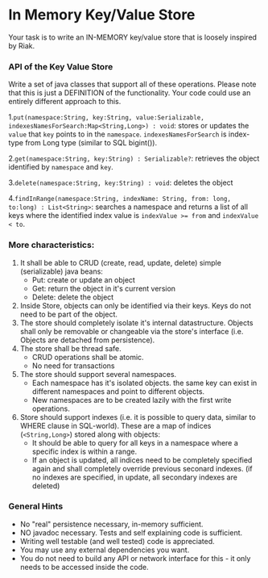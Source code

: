 # In Memory Key/Value Store
Your task is to write an IN-MEMORY key/value store that is loosely inspired by Riak.

### API of the Key Value Store
Write a set of java classes that support all of these operations. Please note that this is just a DEFINITION of the functionality. Your code could use an entirely different approach to this.

1.`put(namespace:String, key:String, value:Serializable, indexesNamesForSearch:Map<String,Long>) : void`: stores or updates the `value` that `key` points to in the `namespace`. `indexesNamesForSearch` is index-type from Long type (similar to SQL bigint()).

2.`get(namespace:String, key:String) : Serializable?`: retrieves the object identified by `namespace` and `key`.

3.`delete(namespace:String, key:String) : void`: deletes the object

4.`findInRange(namespace:String, indexName: String, from: long, to:long) : List<String>`: searches a namespace and returns a list of all keys where the identified index value is  `indexValue >= from` and `indexValue < to`.


### More characteristics:

1. It shall be able to CRUD (create, read, update, delete) simple (serializable) java beans:
   * Put: create or update an object
   * Get: return the object in it's current version
   * Delete: delete the object
2. Inside Store, objects can only be identified via their keys. Keys do not need to be part of the object.
3. The store should completely isolate it's internal datastructure. Objects shall only be removable or changeable via the store's interface (i.e. Objects are detached from persistence).
4. The store shall be thread safe.
    * CRUD operations shall be atomic.
    * No need for transactions
5. The store should support several namespaces.
    * Each namespace has it's isolated objects. the same key can exist in different namespaces and point to different objects.
    * New namespaces are to be created lazily with the first write operations.
6. Store should support indexes (i.e. it is possible to query data, similar to WHERE clause in SQL-world). These are a map of indices (`<String,Long>`) stored along with objects:
    * It should be able to query for all keys in a namespace where a specific index is within a range.
    * If an object is updated, all indices need to be completely specified again and shall completely override previous seconard indexes. (if no indexes are specified, in update, all secondary indexes are deleted)





### General Hints
* No "real" persistence necessary, in-memory sufficient.
* NO javadoc necessary. Tests and self explaining code is sufficient.
* Writing well testable (and well tested) code is appreciated.
* You may use any external dependencies you want.
* You do not need to build any API or network interface for this - it only needs to be accessed inside the code.
